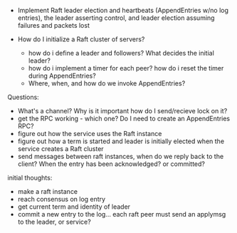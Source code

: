 - Implement Raft leader election and heartbeats (AppendEntries w/no log entries), the leader asserting control, and leader election assuming failures and packets lost

- How do I initialize a Raft cluster of servers?
  - how do i define a leader and followers? What decides the initial leader?
  - how do i implement a timer for each peer? how do i reset the timer during AppendEntries?
  - Where, when, and how do we invoke AppendEntries?

Questions:

- What's a channel? Why is it important how do I send/recieve lock on it?
- get the RPC working - which one? Do I need to create an AppendEntries RPC?
- figure out how the service uses the Raft instance
- figure out how a term is started and leader is initially elected when the service creates a Raft cluster
- send messages between raft instances, when do we reply back to the client? When the entry has been acknowledged? or committed?

initial thoughts:

- make a raft instance
- reach consensus on log entry
- get current term and identity of leader
- commit a new entry to the log... each raft peer must send an applymsg to the leader, or service?
